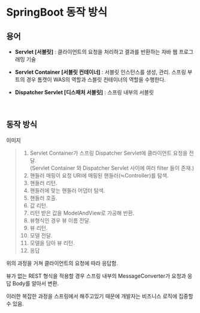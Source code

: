 # SpringBoot 동작 방식

## 용어

-   **Servlet [서블릿]** : 클라이언트의 요청을 처리하고 결과를 반환하는 자바 웹 프로그래밍 기술

-   **Servlet Container [서블릿 컨테이너]** : 서블릿 인스턴스를 생성, 관리. 스프링 부트의 경우 톰캣이 WAS의 역할과 스블릿 컨테이너의 역할을 수행한다.

-   **Dispatcher Servlet [디스패처 서블릿]** : 스프링 내부의 서블릿

<br>

## 동작 방식

이미지

> 1. Servlet Container가 스프링 Dispatcher Servlet에 클라이언트 요청을 전달.  
>    (Servlet Container 와 Dispatcher Servlet 사이에 여러 filter 들이 존재.)
> 2. 핸들러 매핑이 요청 URI에 매핑된 핸들러(≒Controller)를 탐색.
> 3. 핸들러 리턴.
> 4. 핸들러에 맞는 핸들러 어댑터 탐색.
> 5. 핸들러 호출.
> 6. 값 리턴.
> 7. 리턴 받은 값을 ModelAndView로 가공해 반환.
> 8. 뷰형식인 경우 뷰 이름 전달.
> 9. 뷰 리턴.
> 10. 모델 전달.
> 11. 모델을 담아 뷰 리턴.
> 12. 응답

위의 과정을 거쳐 클라이언트의 요청에 따라 응답함.

뷰가 없는 REST 형식을 적용할 경우 스프링 내부의 MessageConverter가 요청과 응답 Body를 알아서 변환.

이러한 복잡한 과정을 스프링에서 해주고있기 때문에 개발자는 비즈니스 로직에 집중할 수 있음.
